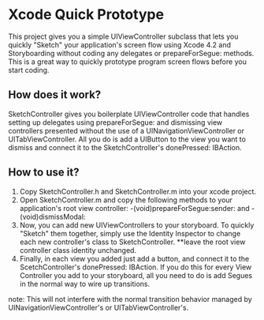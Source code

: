 # Xcode Quick Prototype

This project gives you a simple UIViewController subclass that lets you quickly "Sketch" your application's screen flow using Xcode 4.2 and Storyboarding without coding any delegates or prepareForSegue: methods. This is a great way to quickly prototype program screen flows before you start coding.

## How does it work?
SketchController gives you boilerplate UIViewController code that handles setting up delegates using prepareForSegue: and dismissing view controllers presented without the use of a UINavigationViewController or UITabViewController.  All you do is add a UIButton to the view you want to dismiss and connect it to the SketchController's donePressed: IBAction.


## How to use it?
1. Copy SketchController.h and SketchController.m into your xcode project.
2. Open SketchController.m and copy the following methods to your application's root view controller: -(void)prepareForSegue:sender: and -(void)dismissModal:
3. Now, you can add new UIViewControllers to your storyboard.  To quickly "Sketch" them together, simply use the Identity Inspector to change each new controller's class to SketchController. **leave the root view controller class identity unchanged.
4. Finally, in each view you added just add a button, and connect it to the ScetchController's donePressed: IBAction. If you do this for every View Controller you add to your storyboard, all you need to do is add Segues in the normal way to wire up transitions.

note:  This will not interfere with the normal transition behavior managed by UINavigationViewController's or UITabViewController's.


